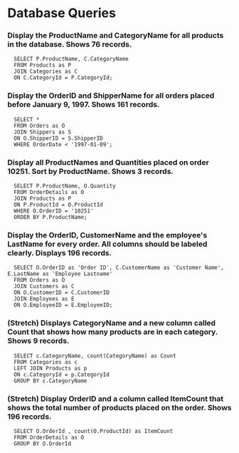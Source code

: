 # Database Queries

### Display the ProductName and CategoryName for all products in the database. Shows 76 records.

```
  SELECT P.ProductName, C.CategoryName
  FROM Products as P
  JOIN Categories as C
  ON C.CategoryId = P.CategoryId;
```

### Display the OrderID and ShipperName for all orders placed before January 9, 1997. Shows 161 records.

```
  SELECT *
  FROM Orders as O
  JOIN Shippers as S
  ON O.ShipperID = S.ShipperID
  WHERE OrderDate < '1997-01-09';
```

### Display all ProductNames and Quantities placed on order 10251. Sort by ProductName. Shows 3 records.

```
  SELECT P.ProductName, O.Quantity
  FROM OrderDetails as O
  JOIN Products as P
  ON P.ProductId = O.ProductId
  WHERE O.OrderID = '10251'
  ORDER BY P.ProductName;
```

### Display the OrderID, CustomerName and the employee's LastName for every order. All columns should be labeled clearly. Displays 196 records.

```
  SELECT O.OrderID as 'Order ID', C.CustomerName as 'Customer Name', E.LastName as 'Employee Lastname'
  FROM Orders as O
  JOIN Customers as C
  ON O.CustomerID = C.CustomerID
  JOIN Employees as E
  ON O.EmployeeID = E.EmployeeID;
```

### (Stretch)  Displays CategoryName and a new column called Count that shows how many products are in each category. Shows 9 records.

```
  SELECT c.CategoryName, count(CategoryName) as Count
  FROM Categories as c
  LEFT JOIN Products as p
  ON c.CategoryId = p.CategoryId
  GROUP BY c.CategoryName
```

### (Stretch) Display OrderID and a  column called ItemCount that shows the total number of products placed on the order. Shows 196 records. 

```
  SELECT O.OrderId , count(O.ProductId) as ItemCount
  FROM OrderDetails as O
  GROUP BY O.OrderId
```